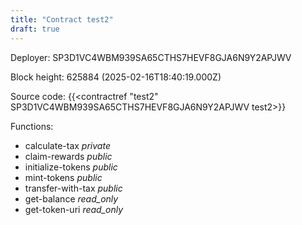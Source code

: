 ```yaml
---
title: "Contract test2"
draft: true
---
```

Deployer: SP3D1VC4WBM939SA65CTHS7HEVF8GJA6N9Y2APJWV


 



Block height: 625884 (2025-02-16T18:40:19.000Z)

Source code: {{<contractref "test2" SP3D1VC4WBM939SA65CTHS7HEVF8GJA6N9Y2APJWV test2>}}

Functions:

* calculate-tax _private_
* claim-rewards _public_
* initialize-tokens _public_
* mint-tokens _public_
* transfer-with-tax _public_
* get-balance _read_only_
* get-token-uri _read_only_

